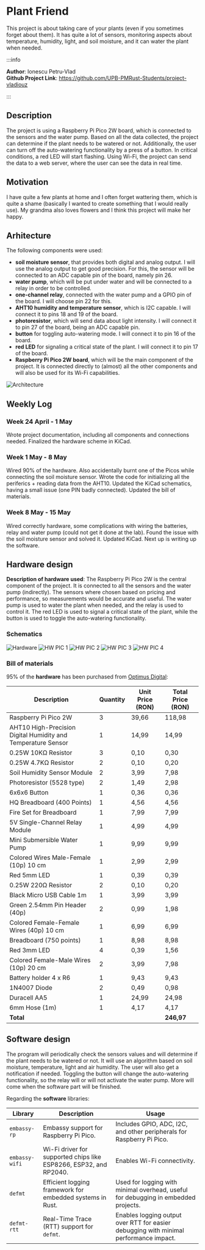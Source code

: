 # Plant Friend

This project is about taking care of your plants (even if you sometimes forget about them). It has quite a lot of sensors, monitoring aspects about temperature, humidity, light, and soil moisture, and it can water the plant when needed.

:::info

**Author**: Ionescu Petru-Vlad \
**Github Project Link**: https://github.com/UPB-PMRust-Students/proiect-vladiouz

:::

## Description

The project is using a Raspberry Pi Pico 2W board, which is connected to the sensors and the water pump. Based on all the data collected, the project can determine if the plant needs to be watered or not. Additionally, the user can turn off the auto-watering functionality by a press of a button. In critical conditions, a red LED will start flashing. Using Wi-Fi, the project can send the data to a web server, where the user can see the data in real time.

## Motivation

I have quite a few plants at home and I often forget wattering them, which is quite a shame (basically I wanted to create something that I would really use). My grandma also loves flowers and I think this project will make her happy.

## Arhitecture

The following components were used:

- **soil moisture sensor**, that provides both digital and analog output. I will use the analog output to get good precision. For this, the sensor will be connected to an ADC capable pin of the board, namely pin 26.
- **water pump**, which will be put under water and will be connected to a relay in order to be controlled.
- **one-channel relay**, connected with the water pump and a GPIO pin of the board. I will choose pin 22 for this.
- **AHT10 humidity and temperature sensor**, which is I2C capable. I will connect it to pins 18 and 19 of the board.
- **photoresistor**, which will send data about light intensity. I will connect it to pin 27 of the board, being an ADC capable pin.
- **button** for toggling auto-watering mode. I will connect it to pin 16 of the board.
- **red LED** for signaling a critical state of the plant. I will connect it to pin 17 of the board.
- **Raspberry Pi Pico 2W board**, which will be the main component of the project. It is connected directly to (almost) all the other components and will also be used for its Wi-Fi capabilities.

![Architecture](pm-project-simple-diagram.webp)

## Weekly Log

### Week 24 April - 1 May

Wrote project documentation, including all components and connections needed. Finalized the hardware scheme in KiCad.

### Week 1 May - 8 May

Wired 90% of the hardware. Also accidentally burnt one of the Picos while connecting the soil moisture sensor. Wrote the code for initializing all the periferics + reading data from the AHT10. Updated the KiCad schematics, having a small issue (one PIN badly connected). Updated the bill of materials.

### Week 8 May - 15 May

Wired correctly hardware, some complications with wiring the batteries, relay and water pump (could not get it done at the lab). Found the issue with the soil moisture sensor and solved it. Updated KiCad. Next up is writing up the software.

## Hardware design

**Description of hardware used**: The Raspberry Pi Pico 2W is the central component of the project. It is connected to all the sensors and the water pump (indirectly). The sensors where chosen based on pricing and performance, so measurements would be accurate and useful. The water pump is used to water the plant when needed, and the relay is used to control it. The red LED is used to signal a critical state of the plant, while the button is used to toggle the auto-watering functionality.

### Schematics

![Hardware](hardware-scheme.svg)
![HW PIC 1](hw-pic1.webp)
![HW PIC 2](hw-pic2.webp)
![HW PIC 3](hw-pic3.webp)
![HW PIC 4](hw-pic4.webp)

### Bill of materials

95% of the **hardware** has been purchased from [Optimus Digital](https://www.optimusdigital.ro/):

| **Description**                                              | **Quantity** | **Unit Price (RON)** | **Total Price (RON)** |
| ------------------------------------------------------------ | ------------ | -------------------- | --------------------- |
| Raspberry Pi Pico 2W                                         | 3            | 39,66                | 118,98                |
| AHT10 High-Precision Digital Humidity and Temperature Sensor | 1            | 14,99                | 14,99                 |
| 0.25W 10KΩ Resistor                                          | 3            | 0,10                 | 0,30                  |
| 0.25W 4.7KΩ Resistor                                         | 2            | 0,10                 | 0,20                  |
| Soil Humidity Sensor Module                                  | 2            | 3,99                 | 7,98                  |
| Photoresistor (5528 type)                                    | 2            | 1,49                 | 2,98                  |
| 6x6x6 Button                                                 | 1            | 0,36                 | 0,36                  |
| HQ Breadboard (400 Points)                                   | 1            | 4,56                 | 4,56                  |
| Fire Set for Breadboard                                      | 1            | 7,99                 | 7,99                  |
| 5V Single-Channel Relay Module                               | 1            | 4,99                 | 4,99                  |
| Mini Submersible Water Pump                                  | 1            | 9,99                 | 9,99                  |
| Colored Wires Male-Female (10p) 10 cm                        | 1            | 2,99                 | 2,99                  |
| Red 5mm LED                                                  | 1            | 0,39                 | 0,39                  |
| 0.25W 220Ω Resistor                                          | 2            | 0,10                 | 0,20                  |
| Black Micro USB Cable 1m                                     | 1            | 3,99                 | 3,99                  |
| Green 2.54mm Pin Header (40p)                                | 2            | 0,99                 | 1,98                  |
| Colored Female-Female Wires (40p) 10 cm                      | 1            | 6,99                 | 6,99                  |
| Breadboard (750 points)                                      | 1            | 8,98                 | 8,98                  |
| Red 3mm LED                                                  | 4            | 0,39                 | 1,56                  |
| Colored Female-Male Wires (10p) 20 cm                        | 2            | 3,99                 | 7,98                  |
| Battery holder 4 x R6                                        | 1            | 9,43                 | 9,43                  |
| 1N4007 Diode                                                 | 2            | 0,49                 | 0,98                  |
| Duracell AA5                                                 | 1            | 24,99                | 24,98                 |
| 6mm Hose (1m)                                                | 1            | 4,17                 | 4,17                  |
| **Total**                                                    |              |                      | **246,97**            |

## Software design

The program will periodically check the sensors values and will determine if the plant needs to be watered or not. It will use an algorithm based on soil moisture, temperature, light and air humidity. The user will also get a notification if needed. Toggling the button will change the auto-watering functionality, so the relay will or will not activate the water pump. More will come when the software part will be finished.

Regarding the **software** libraries:

| **Library**    | **Description**                                                   | **Usage**                                                                             |
| -------------- | ----------------------------------------------------------------- | ------------------------------------------------------------------------------------- |
| `embassy-rp`   | Embassy support for Raspberry Pi Pico.                            | Includes GPIO, ADC, I2C, and other peripherals for Raspberry Pi Pico.                 |
| `embassy-wifi` | Wi-Fi driver for supported chips like ESP8266, ESP32, and RP2040. | Enables Wi-Fi connectivity.                                                           |
| `defmt`        | Efficient logging framework for embedded systems in Rust.         | Used for logging with minimal overhead, useful for debugging in embedded projects.    |
| `defmt-rtt`    | Real-Time Trace (RTT) support for `defmt`.                        | Enables logging output over RTT for easier debugging with minimal performance impact. |
